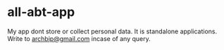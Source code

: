# all-abt-app
My app dont store or collect personal data. 
It is standalone applications.
Write to archbip@gmail.com incase of any query.
